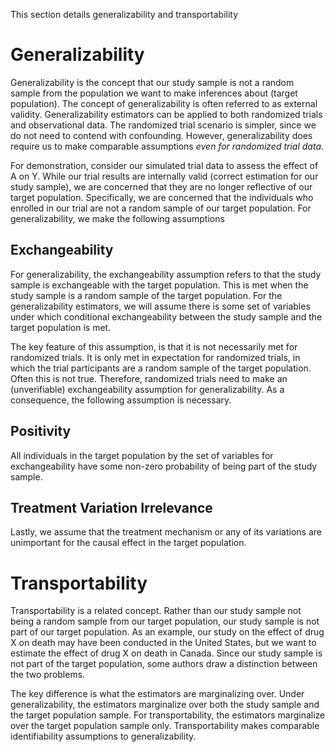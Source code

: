 This section details generalizability and transportability

# Generalizability
Generalizability is the concept that our study sample is not a random sample from the population we want to make inferences about (target population). The concept of generalizability is often referred to as external validity. Generalizability estimators can be applied to both randomized trials and observational data. The randomized trial scenario is simpler, since we do not need to contend with confounding. However, generalizability does require us to make comparable assumptions *even for randomized trial data*. 

For demonstration, consider our simulated trial data to assess the effect of A on Y. While our trial results are internally valid (correct estimation for our study sample), we are concerned that they are no longer reflective of our target population. Specifically, we are concerned that the individuals who enrolled in our trial are not a random sample of our target population. For generalizability, we make the following assumptions

## Exchangeability
For generalizability, the exchangeability assumption refers to that the study sample is exchangeable with the target population. This is met when the study sample is a random sample of the target population. For the generalizability estimators, we will assume there is some set of variables under which conditional exchangeability between the study sample and the target population is met. 

The key feature of this assumption, is that it is not necessarily met for randomized trials. It is only met in expectation for randomized trials, in which the trial participants are a random sample of the target population. Often this is not true. Therefore, randomized trials need to make an (unverifiable) exchangeability assumption for generalizability. As a consequence, the following assumption is necessary.

## Positivity
All individuals in the target population by the set of variables for exchangeability have some non-zero probability of being part of the study sample.

## Treatment Variation Irrelevance
Lastly, we assume that the treatment mechanism or any of its variations are unimportant for the causal effect in the target population. 

# Transportability
Transportability is a related concept. Rather than our study sample not being a random sample from our target population, our study sample is not part of our target population. As an example, our study on the effect of drug X on death may have been conducted in the United States, but we want to estimate the effect of drug X on death in Canada. Since our study sample is not part of the target population, some authors draw a distinction between the two problems.

The key difference is what the estimators are marginalizing over. Under generalizability, the estimators marginalize over both the study sample and the target population sample. For transportability, the estimators marginalize over the target population sample only. Transportability makes comparable identifiability assumptions to generalizability.